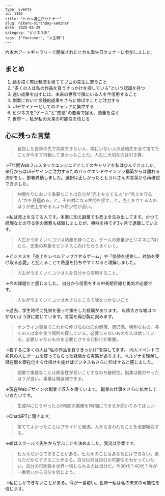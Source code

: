 ```
---
type: Events
id: 1102
title: "ヒカル誕生日セミナー"
slug: hikaru-birthday-seminar
date: 2025-05-29
category: "ビジネス系"
tags: ["Youtuber", "人生観"]
---
```


六本木アートギャラリーで開催されたヒカル誕生日セミナーに参加しました。  

## まとめ

1. 絵を描く際は我流を捨ててプロの先生に習うこと
2. "多くの人は私の作品を買うきっかけを探している"という認識を持つ
3. 速い成果を出すには、未来の世界で隣にいる人を今信用すること
4. 副業において金銭的成果をさらに伸ばすことに注力する
5. UIデザイナーとしてのキャリアに集中する
6. ビジネスを"ゲーム"と"恋愛"の要素で捉え、熱量を注ぐ
7. 世界一、私が私の未来の可能性を信じる

## 心に残った言葉


> 目指した世界の先で共感できない人、隣にいない人の連絡先を全て捨てたことが今まで行動して良かったことだ。人生に大切なのは引き算。

→7年間Webフルスタックエンジニアとしてのキャリアを私は歩んできました。来月からはUIデザインに注力するためバックエンドやインフラ構築からは離れる決断をし、部署異動しました。選択は正しかったとヒカルさんの言葉から再確認できました。

> 仲間作りにおいて重要なことは自分が"売上を立てる人"か"売上を守る人"かを見極めること。その対になる仲間を探すこと。売上を立てる人のほうが売上を守る人より希少性が高い。

→私は売上を立てる人です。本業に加え副業でも売上を生み出してます。かつて経理などの守る側の業務も経験しましたが、興味を持てず3ヶ月で退職しています。

>  人生がうまくいくコツは熱量を持つこと。ゲームの熱量がビジネスに向けたら、恋愛の熱量をビジネスに向けたらうまくいく。

→ビジネスを「売上をレベルアップさせるゲーム」や「価値を提供し、対価を受け取る恋愛」と捉えることで熱量を持ちやすくなると理解しました。


> 人生がうまくいくコツは人を自分から信用すること。

→今の課題だと感じました。 自分から信用をする中長期目線と勇気が必要です。

> 人生がうまくいくコツは大きなところで嘘をつかないこと

→過去、学生時代に見栄を張って損をした経験があります。 以降大きな嘘はつかないよう肝に銘じています。言葉を再び胸に刻みます。

> オンライン事業でこれから伸びるのは心の健康、贅沢品、特別なもの。多くの人は金を使う場所を探している。必要じゃないものを人は欲している。必要じゃないものを必要とさせる仕掛けが重要。

→要するに多くの人は“私の作品を買うきっかけ”を探してます。 同人イベントで初見の人にゲームを買ってもらった経験から実感があります。ペルソナを理解し潜在層を顕在化する仕掛けを施せばビジネスもさらに伸ばせると感じました。

> 副業で重要なことは即金性が高いことすなわち継続性。副業は絶対やったほうが良い。事業は横展開できる。

→現在Webデザインの副業で収入を得ています。 副業の仕事をさらに拡大していきたいです。

> 生成AIにどうやったら8時間の業務を1時間にできるか聞いてみてほしい

→ChatGPTに聞きます。

> 捨ててよかったことはプライドと我流。人から言われたことを全部吸収する。

→絵はスクールで先生から学ぶことを決めました。我流は卒業です。

> ヒカルだからできることがある。ヒカルのことはあなたにはできない。あなただからできることがある。自分以外は自分の可能性をわかっていない。自分の可能性を世界一信じられるのは自分だ。今30代？40代？今が一番若いから自分を信じよう。

→私にしかできないことがある。今が一番若い。世界一私は私の未来の可能性を信じます。

